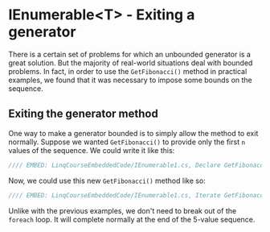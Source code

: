 # IEnumerable&lt;T&gt; - Exiting a generator

There is a certain set of problems for which an unbounded generator is a great solution. But the majority of real-world situations deal with bounded problems. In fact, in order to use the `GetFibonacci()` method in practical examples, we found that it was necessary to impose some bounds on the sequence.

## Exiting the generator method
One way to make a generator bounded is to simply allow the method to exit normally. Suppose we wanted `GetFibonacci()` to provide only the first `n` values of the sequence. We could write it like this:

```csharp
//// EMBED: LinqCourseEmbeddedCode/IEnumerable1.cs, Declare GetFibonacciOfLength() generator method
```

Now, we could use this new `GetFibonacci()` method like so:

```csharp
//// EMBED: LinqCourseEmbeddedCode/IEnumerable1.cs, Iterate GetFibonacciOfLength()
```

Unlike with the previous examples, we don't need to break out of the `foreach` loop. It will complete normally at the end of the 5-value sequence.
